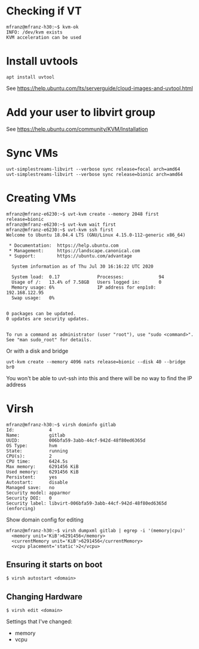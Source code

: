 # Checking if VT

```
mfranz@mfranz-h30:~$ kvm-ok 
INFO: /dev/kvm exists
KVM acceleration can be used
```

# Install  uvtools
```apt install uvtool```

See https://help.ubuntu.com/lts/serverguide/cloud-images-and-uvtool.html


# Add your user to  libvirt group 

See https://help.ubuntu.com/community/KVM/Installation


# Sync VMs

```
uvt-simplestreams-libvirt --verbose sync release=focal arch=amd64
uvt-simplestreams-libvirt --verbose sync release=bionic arch=amd64
```

# Creating VMs

```
mfranz@mfranz-e6230:~$ uvt-kvm create --memory 2048 first release=bionic
mfranz@mfranz-e6230:~$ uvt-kvm wait first
mfranz@mfranz-e6230:~$ uvt-kvm ssh first
Welcome to Ubuntu 18.04.4 LTS (GNU/Linux 4.15.0-112-generic x86_64)

 * Documentation:  https://help.ubuntu.com
 * Management:     https://landscape.canonical.com
 * Support:        https://ubuntu.com/advantage

  System information as of Thu Jul 30 16:16:22 UTC 2020

  System load:  0.17              Processes:             94
  Usage of /:   13.4% of 7.58GB   Users logged in:       0
  Memory usage: 6%                IP address for enp1s0: 192.168.122.95
  Swap usage:   0%


0 packages can be updated.
0 updates are security updates.


To run a command as administrator (user "root"), use "sudo <command>".
See "man sudo_root" for details.
```

Or with a disk and bridge

```
uvt-kvm create --memory 4096 nats release=bionic --disk 40 --bridge br0
```

You won't be able to uvt-ssh into this and there will be no way to find the IP address



# Virsh

```
mfranz@mfranz-h30:~$ virsh dominfo gitlab
Id:             4
Name:           gitlab
UUID:           006bfa59-3abb-44cf-942d-48f80ed6365d
OS Type:        hvm
State:          running
CPU(s):         2
CPU time:       6424.5s
Max memory:     6291456 KiB
Used memory:    6291456 KiB
Persistent:     yes
Autostart:      disable
Managed save:   no
Security model: apparmor
Security DOI:   0
Security label: libvirt-006bfa59-3abb-44cf-942d-48f80ed6365d (enforcing)
```

Show domain config for editing

```
mfranz@mfranz-h30:~$ virsh dumpxml gitlab | egrep -i '(memory|cpu)'
  <memory unit='KiB'>6291456</memory>
  <currentMemory unit='KiB'>6291456</currentMemory>
  <vcpu placement='static'>2</vcpu>
```

## Ensuring it starts on boot

```
$ virsh autostart <domain>

```

## Changing Hardware

```
$ virsh edit <domain>
```

Settings that I've changed:
- memory
- vcpu
